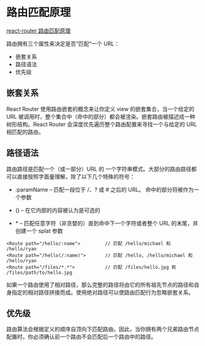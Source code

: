 # 路由匹配原理

[react-router 路由匹配原理](https://react-guide.github.io/react-router-cn/docs/guides/basics/RouteMatching.html)

路由拥有三个属性来决定是否“匹配“一个 URL：

- 嵌套关系
- 路径语法
- 优先级

## 嵌套关系

React Router 使用路由嵌套的概念来让你定义 view 的嵌套集合，当一个给定的 URL 被调用时，整个集合中（命中的部分）都会被渲染。嵌套路由被描述成一种树形结构。React Router 会深度优先遍历整个路由配置来寻找一个与给定的 URL 相匹配的路由。

## 路径语法

路由路径是匹配一个（或一部分）URL 的 一个字符串模式。大部分的路由路径都可以直接按照字面量理解，除了以下几个特殊的符号：

- :paramName – 匹配一段位于 /、? 或 # 之后的 URL。 命中的部分将被作为一个参数
- () – 在它内部的内容被认为是可选的

- \* – 匹配任意字符（非贪婪的）直到命中下一个字符或者整个 URL 的末尾，并创建一个 splat 参数

```
<Route path="/hello/:name">         // 匹配 /hello/michael 和 /hello/ryan
<Route path="/hello(/:name)">       // 匹配 /hello, /hello/michael 和 /hello/ryan
<Route path="/files/*.*">           // 匹配 /files/hello.jpg 和 /files/path/to/hello.jpg
```

如果一个路由使用了相对路径，那么完整的路径将由它的所有祖先节点的路径和自身指定的相对路径拼接而成。使用绝对路径可以使路由匹配行为忽略嵌套关系。

## 优先级

路由算法会根据定义的顺序自顶向下匹配路由。因此，当你拥有两个兄弟路由节点配置时，你必须确认前一个路由不会匹配后一个路由中的路径。
